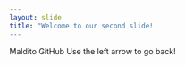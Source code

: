 ```yaml
---
layout: slide
title: "Welcome to our second slide!
---
```

Maldito GitHub
Use the left arrow to go back!
